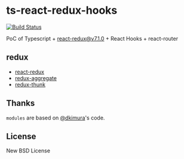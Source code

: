 # ts-react-redux-hooks

[![Build Status](https://travis-ci.org/heavenshell/ts-react-redux-hooks.svg?branch=master)](https://travis-ci.org/heavenshell/ts-react-redux-hooks)

PoC of Typescript + react-redux@v7.1.0 + React Hooks + react-router

## redux

- [react-redux](https://github.com/reduxjs/react-redux)
- [redux-aggregate](https://github.com/takefumi-yoshii/redux-aggregate)
- [redux-thunk](https://github.com/reduxjs/redux-thunk)

## Thanks

`modules` are based on [@dkimura](https://github.com/dkimura)'s code.

## License

New BSD License
